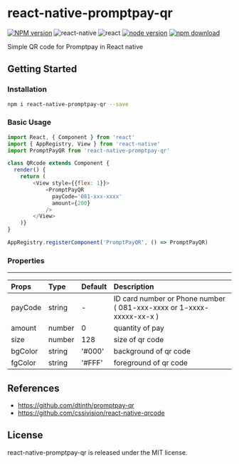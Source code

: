 # react-native-promptpay-qr

[![NPM version][npm-image]][npm-url]
![react-native](https://img.shields.io/badge/react--native-%3E%3D_0.46.0-green.svg)
![react](https://img.shields.io/badge/react-%3E16.0.0-green.svg)
[![node version][node-image]][node-url]
[![npm download][download-image]][download-url]

[npm-image]: http://img.shields.io/npm/v/react-native-promptpay-qr.svg?style=flat-square
[npm-url]: http://npmjs.org/package/react-native-promptpay-qr
[node-image]: https://img.shields.io/badge/node.js-%3E=_0.10-green.svg?style=flat-square
[node-url]: http://nodejs.org/download/
[download-image]: https://img.shields.io/npm/dm/react-native-promptpay-qr.svg?style=flat-square
[download-url]: https://npmjs.org/package/react-native-promptpay-qr

Simple QR code for Promptpay in React native

## Getting Started

### Installation

```bash
npm i react-native-promptpay-qr --save
```

### Basic Usage

```JavaScript
import React, { Component } from 'react'
import { AppRegistry, View } from 'react-native'
import PromptPayQR from 'react-native-promptpay-qr'

class QRcode extends Component {
  render() {
    return (
        <View style={{flex: 1}}>
            <PromptPayQR
              payCode='081-xxx-xxxx'
              amount={200}
            />
        </View>
    )}
}

AppRegistry.registerComponent('PromptPayQR', () => PromptPayQR)
```

### Properties
---
| Props | Type | Default | Description |
|:------|:-----|:--------|:-----------|
| payCode | string | - | ID card number or Phone number ( 081-xxx-xxxx or 1-xxxx-xxxxx-xx-x ) |
| amount | number | 0 | quantity of pay |
| size | number | 128 | size of qr code |
| bgColor | string | '#000' | background of qr code |
| fgColor | string | '#FFF' | foreground of qr code |

## References

- https://github.com/dtinth/promptpay-qr
- https://github.com/cssivision/react-native-qrcode

## License

react-native-promptpay-qr is released under the MIT license.
